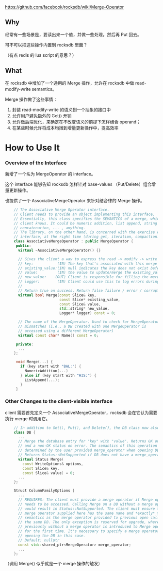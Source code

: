 https://github.com/facebook/rocksdb/wiki/Merge-Operator

## Why

经常有一些场景是，要读出来一个值，并做一些处理，然后再 Put 回去。

可不可以把这些操作内置到 rocksdb 里面？

（有点 redis 的 lua script 的意思？）

## What

在 rocksdb 中增加了一个通用的 Merge 操作，允许在 rocksdb 中做 read-modify-write semantics。

Merge 操作做了这些事情：

1. 封装 read-modify-write 的语义到一个抽象的接口中
2. 允许用户避免额外的 Get() 开销
3. 允许做后端优化，来确定在不改变语义的前提下怎样组合 operand；
4. 在某些时候允许将成本均摊到增量更新操作中，提高效率

# How to Use It

###  Overview of the Interface

新增了一个名为 MergeOperator 的 interface。

这个 interface 能够告知 rocksdb 怎样针对 base-values （Put/Delete）组合增量更新操作。

也提供了一个 AssociativeMergeOperator 来针对结合律的 Merge 操作。

```C++
    // The Associative Merge Operator interface.
    // Client needs to provide an object implementing this interface.
    // Essentially, this class specifies the SEMANTICS of a merge, which only
    // client knows. It could be numeric addition, list append, string
    // concatenation, ... , anything.
    // The library, on the other hand, is concerned with the exercise of this
    // interface, at the right time (during get, iteration, compaction...)
    class AssociativeMergeOperator : public MergeOperator {
     public:
      virtual ~AssociativeMergeOperator() {}

      // Gives the client a way to express the read -> modify -> write semantics
      // key:           (IN) The key that's associated with this merge operation.
      // existing_value:(IN) null indicates the key does not exist before this op
      // value:         (IN) the value to update/merge the existing_value with
      // new_value:    (OUT) Client is responsible for filling the merge result here
      // logger:        (IN) Client could use this to log errors during merge.
      //
      // Return true on success. Return false failure / error / corruption.
      virtual bool Merge(const Slice& key,
                         const Slice* existing_value,
                         const Slice& value,
                         std::string* new_value,
                         Logger* logger) const = 0;

      // The name of the MergeOperator. Used to check for MergeOperator
      // mismatches (i.e., a DB created with one MergeOperator is
      // accessed using a different MergeOperator)
      virtual const char* Name() const = 0;

     private:
      ...
    };
```

```C++
     void Merge(...) {
       if (key start with "BAL:") {
         NumericAddition(...)
       } else if (key start with "HIS:") {
         ListAppend(...);
       }
     }
```

### Other Changes to the client-visible interface

client 需要首先定义一个 AssociativeMergeOperator，rocksdb 会在它认为需要执行 merge 时调用它。

```C++
    // In addition to Get(), Put(), and Delete(), the DB class now also has an additional method: Merge().
    class DB {
      ...
      // Merge the database entry for "key" with "value". Returns OK on success,
      // and a non-OK status on error. The semantics of this operation is
      // determined by the user provided merge_operator when opening DB.
      // Returns Status::NotSupported if DB does not have a merge_operator.
      virtual Status Merge(
        const WriteOptions& options,
        const Slice& key,
        const Slice& value) = 0;
      ...
    };

    Struct ColumnFamilyOptions {
      ...
      // REQUIRES: The client must provide a merge operator if Merge operation
      // needs to be accessed. Calling Merge on a DB without a merge operator
      // would result in Status::NotSupported. The client must ensure that the
      // merge operator supplied here has the same name and *exactly* the same
      // semantics as the merge operator provided to previous open calls on
      // the same DB. The only exception is reserved for upgrade, where a DB
      // previously without a merge operator is introduced to Merge operation
      // for the first time. It's necessary to specify a merge operator when
      // opening the DB in this case.
      // Default: nullptr
      const std::shared_ptr<MergeOperator> merge_operator;
      ...
    };
```

（调用 Merge() 似乎就是一个 merge 操作的触发）